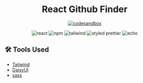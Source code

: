 <h1 align="center"> React Github Finder
</h1>

<p align="center">
  <a href="https://react-github-finder-git-main-echochunyushih.vercel.app"><img alt="codesandbox" src="https://img.shields.io/badge/view%20on%20Vercel-000000?style=for-the-badge&logo=vercel&logoColor=white"></a>  
</p>

<div align="center">
<img alt="react" src="https://img.shields.io/badge/React-v.17-000?&logo=react"/>  
  <img alt="npm" src="https://img.shields.io/badge/NPM-blue?logo=npm"/>
  <img alt="tailwind" src="https://img.shields.io/badge/Tailwind-06B6D4?&logo=TailwindCss&logoColor=white">
<img alt="styled prettier" src="https://img.shields.io/badge/styled%20with-Prettier-yellow"/>
<img alt="echo" src="https://img.shields.io/badge/Made%20by-Echo-ff69b4"/>

</div>

## 🛠 Tools Used

- [Tailwind](https://tailwindcss.com/)
- [DaisyUI](https://daisyui.com/)
- [sass](https://www.npmjs.com/package/sass)
